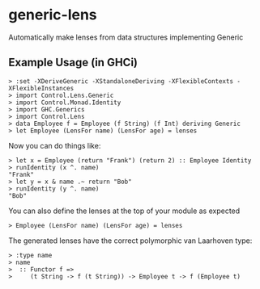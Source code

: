 # generic-lens

Automatically make lenses from data structures implementing Generic

## Example Usage (in GHCi)

    > :set -XDeriveGeneric -XStandaloneDeriving -XFlexibleContexts -XFlexibleInstances
    > import Control.Lens.Generic
    > import Control.Monad.Identity
    > import GHC.Generics
    > import Control.Lens
    > data Employee f = Employee (f String) (f Int) deriving Generic
    > let Employee (LensFor name) (LensFor age) = lenses

Now you can do things like:

    > let x = Employee (return "Frank") (return 2) :: Employee Identity
    > runIdentity (x ^. name)
    "Frank"
    > let y = x & name .~ return "Bob"
    > runIdentity (y ^. name)
    "Bob"

You can also define the lenses at the top of your module as expected

    > Employee (LensFor name) (LensFor age) = lenses

The generated lenses have the correct polymorphic van Laarhoven type:

    > :type name
    > name
    >  :: Functor f =>
    >     (t String -> f (t String)) -> Employee t -> f (Employee t)